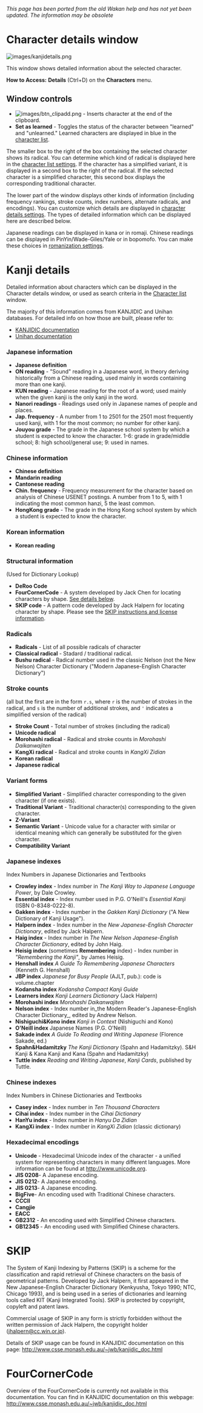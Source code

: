 _This page has been ported from the old Wakan help and has not yet been updated. The information may be obsolete_

# Character details window
![images/kanjidetails.png](images/kanjidetails.png)

This window shows detailed information about the selected character.

**How to Access:** **Details** (Ctrl+D) on the **Characters** menu.

## Window controls

  * ![images/btn_clipadd.png](images/btn_clipadd.png) - Inserts character at the end of the clipboard.
  * **Set as learned** - Toggles the status of the character between "learned" and "unlearned." Learned characters are displayed in blue in the [character list](KanjiList#Character_cards).

The smaller box to the right of the box containing the selected character shows its radical. You can determine which kind of radical is displayed here in the [character list settings](Settings#Character_list). If the character has a simplified variant, it is displayed in a second box to the right of the radical. If the selected character is a simplified character, this second box displays the corresponding traditional character.

The lower part of the window displays other kinds of information (including frequency rankings, stroke counts, index numbers, alternate radicals, and encodings). You can customize which details are displayed in [character details settings](Settings#Character_details). The types of detailed information which can be displayed here are described below.

Japanese readings can be displayed in kana or in romaji. Chinese readings can be displayed in PinYin/Wade-Giles/Yale or in bopomofo. You can make these choices in [romanization settings](Settings#Romanization).


# Kanji details
Detailed information about characters which can be displayed in the Character details window, or used as search criteria in the [Character list](KanjiList) window.

The majority of this information comes from KANJIDIC and Unihan databases. For detailed info on how those are built, please refer to:

  * [KANJIDIC documentation](http://www.csse.monash.edu.au/~jwb/kanjidic_doc.html)
  * [Unihan documentation](http://www.unicode.org/reports/tr38/)

### Japanese information

  * **Japanese definition**
  * **ON reading** - "Sound" reading in a Japanese word, in theory deriving historically from a Chinese reading, used mainly in words containing more than one kanji.
  * **KUN reading** - Japanese reading for the root of a word; used mainly when the given kanji is the only kanji in the word.
  * **Nanori readings** - Readings used only in Japanese names of people and places.
  * **Jap. frequency** - A number from 1 to 2501 for the 2501 most frequently used kanji, with 1 for the most common; no number for other kanji.
  * **Jouyou grade** - The grade in the Japanese school system by which a student is expected to know the character. 1-6: grade in grade/middle school; 8: high school/general use; 9: used in names.

### Chinese information

  * **Chinese definition**
  * **Mandarin reading**
  * **Cantonese reading**
  * **Chin. frequency** - Frequency measurement for the character based on analysis of Chinese USENET postings. A number from 1 to 5, with 1 indicating the most common hanzi, 5 the least common.
  * **HongKong grade** - The grade in the Hong Kong school system by which a student is expected to know the character.

### Korean information

  * **Korean reading**

### Structural information
(Used for Dictionary Lookup)

  * **DeRoo Code**
  * **FourCornerCode** - A system developed by Jack Chen for locating characters by shape. [See details below](#FourCornerCode).
  * **SKIP code** - A pattern code developed by Jack Halpern for locating character by shape. Please see the [SKIP instructions and license information](#SKIP).


### Radicals

  * **Radicals** - List of all possible radicals of character
  * **Classical radical** - Stadard / traditional radical.
  * **Bushu radical** - Radical number used in the classic Nelson (not the New Nelson) Character Dictionary ("Modern Japanese-English Character Dictionary")

### Stroke counts
(all but the first are in the form `r.s`, where `r` is the number of strokes in the radical, and `s` is the number of additional strokes, and `'` indicates a simplified version of the radical)

  * **Stroke Count** - Total number of strokes (including the radical)
  * **Unicode radical**
  * **Morohashi radical** - Radical and stroke counts in _Morohashi Daikanwajiten_
  * **KangXi radical** - Radical and stroke counts in _KangXi Zidian_
  * **Korean radical**
  * **Japanese radical**

### Variant forms

  * **Simplified Variant** - Simplified character corresponding to the given character (if one exists).
  * **Traditional Variant** - Traditional character(s) corresponding to the given character.
  * **Z-Variant**
  * **Semantic Variant** - Unicode value for a character with similar or identical meaning which can generally be substituted for the given character.
  * **Compatibility Variant**

### Japanese indexes
Index Numbers in Japanese Dictionaries and Textbooks

  * **Crowley index** - Index number in _The Kanji Way to Japanese Language Power_, by Dale Crowley.
  * **Essential index** - Index number used in P.G. O'Neill's _Essential Kanji_ (ISBN 0-8348-0222-8).
  * **Gakken index** - Index number in the _Gakken Kanji Dictionary_ ("A New Dictionary of Kanji Usage").
  * **Halpern index** - Index number in the _New Japanese-English Character Dictionary_, edited by Jack Halpern.
  * **Haig index** - Index number in _The New Nelson Japanese-English Character Dictionary_, edited by John Haig.
  * **Heisig index** (sometimes **Remembering** index) - Index number in _"Remembering the Kanji"_, by James Heisig.
  * **Henshall index** _A Guide To Remembering Japanese Characters_ (Kenneth G. Henshall)
  * **JBP index** _Japanese for Busy People_ (AJLT, pub.): code is volume.chapter
  * **Kodansha index** _Kodansha Compact Kanji Guide_
  * **Learners index** _Kanji Learners Dictionary_ (Jack Halpern)
  * **Morohashi index** _Morohashi Daikanwajiten_
  * **Nelson index** - Index number in_the Modern Reader's Japanese-English Character Dictionary_, edited by Andrew Nelson.
  * **Nishiguchi&Kono index** _Kanji in Context_ (Nishiguchi and Kono)
  * **O'Neill index** Japanese Names (P.G. O'Neill)
  * **Sakade index** _A Guide To Reading and Writing Japanese_ (Florence Sakade, ed.)
  * **Spahn&Hadamitzky** _The Kanji Dictionary_ (Spahn and Hadamitzky). S&H Kanji & Kana Kanji and Kana (Spahn and Hadamitzky)
  * **Tuttle index** _Reading and Writing Japanese_, _Kanji Cards_, published by Tuttle.

### Chinese indexes
Index Numbers in Chinese Dictionaries and Textbooks

  * **Casey index** - Index number in _Ten Thousand Characters_
  * **Cihai index** - Index number in the _Cihai Dictionary_
  * **HanYu index** - Index number in _Hanyu Da Zidian_
  * **KangXi index** - Index number in _KangXi Zidian_ (classic dictionary)

### Hexadecimal encodings

  * **Unicode** - Hexadecimal Unicode index of the character - a unified system for representing characters in many different languages. More information can be found at http://www.unicode.org.
  * **JIS 0208**- A Japanese encoding.
  * **JIS 0212**- A Japanese encoding.
  * **JIS 0213**- A Japanese encoding.
  * **BigFive**- An encoding used with Traditional Chinese characters.
  * **CCCII**
  * **Cangjie**
  * **EACC**
  * **GB2312** - An encoding used with Simplified Chinese characters.
  * **GB12345** - An encoding used with Simplified Chinese characters.

# SKIP
The System of Kanji Indexing by Patterns (SKIP) is a scheme for the classification and rapid retrieval of Chinese characters on the basis of geometrical patterns. Developed by Jack Halpern, it first appeared in the New Japanese-English Character Dictionary (Kenkyusha, Tokyo 1990; NTC, Chicago 1993), and is being used in a series of dictionaries and learning tools called KIT (Kanji Integrated Tools). SKIP is protected by copyright, copyleft and patent laws.

Commercial usage of SKIP in any form is strictly forbidden without the written permission of Jack Halpern, the copyright holder (jhalpern@cc.win.or.jp).

Details of SKIP usage can be found in KANJIDIC documentation on this page: http://www.csse.monash.edu.au/~jwb/kanjidic_doc.html

# FourCornerCode
Overview of the FourCornerCode is currently not available in this documentation. You can find in KANJIDIC documentation on this webpage:
http://www.csse.monash.edu.au/~jwb/kanjidic_doc.html

